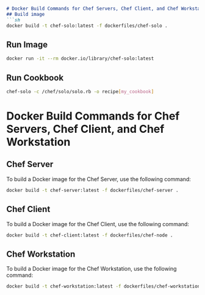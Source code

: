 ```markdown

# Docker Build Commands for Chef Servers, Chef Client, and Chef Workstation
## Build image
```sh
docker build -t chef-solo:latest -f dockerfiles/chef-solo .
```
## Run Image
```sh
docker run -it --rm docker.io/library/chef-solo:latest
```

## Run Cookbook
```sh
chef-solo -c /chef/solo/solo.rb -o recipe[my_cookbook]
```

# Docker Build Commands for Chef Servers, Chef Client, and Chef Workstation

## Chef Server
To build a Docker image for the Chef Server, use the following command:
```sh
docker build -t chef-server:latest -f dockerfiles/chef-server .
```

## Chef Client
To build a Docker image for the Chef Client, use the following command:
```sh
docker build -t chef-client:latest -f dockerfiles/chef-node .
```

## Chef Workstation
To build a Docker image for the Chef Workstation, use the following command:
```sh
docker build -t chef-workstation:latest -f dockerfiles/chef-workstation .
```
```